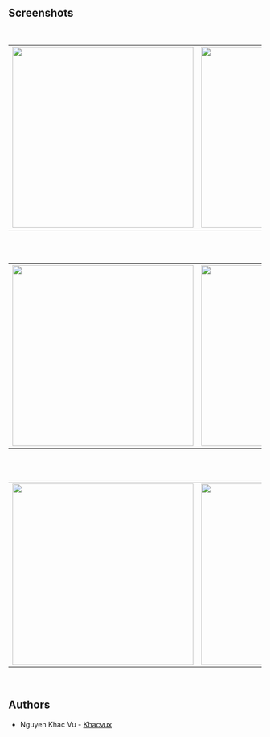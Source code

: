## Screenshots
</br>
<div align="center">
   <table align="center" border="0" >
  <tr>
    <td>
<img width="360"
src="https://user-images.githubusercontent.com/89198872/173567581-a908ff7c-2d52-4edc-bcbd-329b470349cd.png"/>
       <td><img width="360"
src="https://user-images.githubusercontent.com/89198872/173567716-017ecfa1-2ad9-4d53-82b0-7e41d18b6b29.png"/>
    </td>
     <td> <img width="360"
src="https://user-images.githubusercontent.com/89198872/173567790-1535b891-bddc-45eb-b4ef-49e879f518d8.png"/></td>
  </table>
  </div>
</br>

<div align="center">
  <table align="center" border="0" >
  <tr>
    <td> <img width="360"
src="https://user-images.githubusercontent.com/89198872/173567874-f92212f6-17eb-4662-9c25-3eacb27c7e70.png"/></td>
     <td> <img width="360"
src="https://user-images.githubusercontent.com/89198872/173567966-f11a821b-0e12-4835-8142-3fa4f3ec90a0.png"/></td>
     <td> <img width="360"
src="https://user-images.githubusercontent.com/89198872/173568057-d2a6d72a-9c4b-4d86-b1af-8a95b15ba1ad.png"/></td>
  </tr>
</table>
  </div>
</br>
<div align="center">
  <table align="center" border="0" >
  <tr>
    <td> <img width="360"
src="https://user-images.githubusercontent.com/89198872/173568164-4c8d6618-2d80-49fc-85d1-d145f164ce48.png"/></td>
    <td> <img width="360"
src="https://user-images.githubusercontent.com/89198872/173568214-59bf4087-b4bc-4777-8322-9af16f0a976b.png"/></td>
     <td> <img width="360"
src="https://user-images.githubusercontent.com/89198872/173568590-6fa07572-c3f5-433e-8f5c-840427420028.png"/></td>
  </tr>
</table>
  </div>
</br>


## Authors
* Nguyen Khac Vu - [Khacvux](https://github.com/khacvux)

